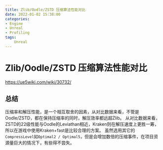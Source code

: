 ```yaml
---
title: Zlib/Oodle/ZSTD 压缩算法性能对比
date: 2022-01-02 15:38:00
categories:
- Engine
- Unreal
- Profiling
tags:
    Unreal
---
```


# Zlib/Oodle/ZSTD 压缩算法性能对比

https://ue5wiki.com/wiki/30732/

## 总结

压缩率和解压性能，是一个相互取舍的因素，从对比数据来看，不管是Oodle/ZSTD，都在保持压缩率的同时，解压效率都远超Zlib。
从对比数据来看，ZSTD的22级性能与Oodle的Leviathan相近，Kraken则在解压速度上更胜一筹，所以在游戏中使用Kraken+fast是比较合理的方案。
虽然选用其它的`CompressLevel`如`Optimal2 / Optimal5`，但是会增加数倍的压缩事件，在项目资源量巨大的情况下，有些得不尝失。